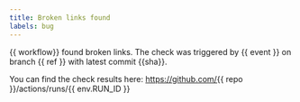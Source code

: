 ```yaml
---
title: Broken links found
labels: bug
---
```

{{ workflow}} found broken links. The check was triggered by {{ event }} on branch {{ ref }} with latest commit {{sha}}.

You can find the check results here: https://github.com/{{ repo }}/actions/runs/{{ env.RUN_ID }}
